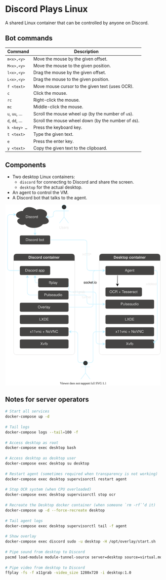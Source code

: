 # Discord Plays Linux

A shared Linux container that can be controlled by anyone on Discord.

## Bot commands

| Command      | Description                                          |
| ------------ | ---------------------------------------------------- |
| `m<x>,<y>`   | Move the mouse by the given offset.                  |
| `M<x>,<y>`   | Move the mouse to the given position.                |
| `l<x>,<y>`   | Drag the mouse by the given offset.                  |
| `L<x>,<y>`   | Drag the mouse to the given position.                |
| `f <text>`   | Move mouse cursor to the given text (uses OCR).      |
| `c`          | Click the mouse.                                     |
| `rc`         | Right-click the mouse.                               |
| `mc`         | Middle-click the mouse.                              |
| `u`, `uu`, … | Scroll the mouse wheel up (by the number of `u`s).   |
| `d`, `dd`, … | Scroll the mouse wheel down (by the number of `d`s). |
| `k <key> …`  | Press the keyboard key.                              |
| `t <text>`   | Type the given text.                                 |
| `e`          | Press the enter key.                                 |
| `y <text>`   | Copy the given text to the clipboard.                |

## Components

- Two desktop Linux containers:
  - `discord` for connecting to Discord and share the screen.
  - `desktop` for the actual desktop.
- An agent to control the VM.
- A Discord bot that talks to the agent.

![](./setup.drawio.svg)

## Notes for server operators

```sh
# Start all services
docker-compose up -d

# Tail logs
docker-compose logs --tail=100 -f

# Access desktop as root
docker-compose exec desktop bash

# Access desktop as desktop user
docker-compose exec desktop su desktop

# Restart agent (sometimes required when transparency is not working)
docker-compose exec desktop supervisorctl restart agent

# Stop OCR system (when CPU overloaded)
docker-compose exec desktop supervisorctl stop ocr

# Recreate the Desktop docker container (when someone `rm -rf`’d it)
docker-compose up -d --force-recreate desktop

# Tail agent logs
docker-compose exec desktop supervisorctl tail -f agent

# Show overlay
docker-compose exec discord sudo -u desktop -H /opt/overlay/start.sh

# Pipe sound from desktop to Discord
pacmd load-module module-tunnel-source server=desktop source=virtual.monitor source_name=desktop

# Pipe video from desktop to Discord
ffplay -fs -f x11grab -video_size 1280x720 -i desktop:1.0
```

